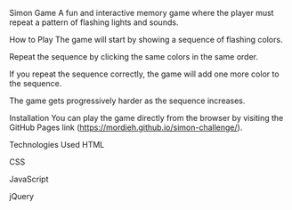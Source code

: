 Simon Game
A fun and interactive memory game where the player must repeat a pattern of flashing lights and sounds.

How to Play
The game will start by showing a sequence of flashing colors.

Repeat the sequence by clicking the same colors in the same order.

If you repeat the sequence correctly, the game will add one more color to the sequence.

The game gets progressively harder as the sequence increases.


Installation
You can play the game directly from the browser by visiting the GitHub Pages link
(https://mordieh.github.io/simon-challenge/).

Technologies Used
HTML

CSS

JavaScript

jQuery
